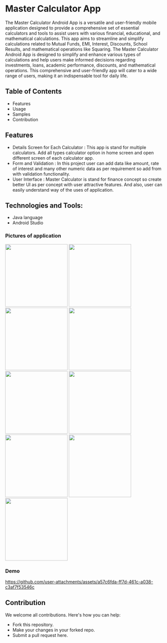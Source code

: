# Master Calculator App

The Master Calculator Android App is a versatile and user-friendly mobile application designed to provide
a comprehensive set of essential calculators and tools to assist users with various financial, educational, and
mathematical calculations. This app aims to streamline and simplify calculations related to Mutual Funds,
EMI, Interest, Discounts, School Results, and mathematical operations like Squaring.
The Master Calculator Android App is designed to simplify and enhance various types of calculations and
help users make informed decisions regarding investments, loans, academic performance, discounts, and
mathematical operations. This comprehensive and user-friendly app will cater to a wide range of users,
making it an indispensable tool for daily life.

## Table of Contents
- Features
- Usage
- Samples
- Contribution

## Features
- Details Screen for Each Calculator :
  This app is stand for multiple calculators. Add all types
 calculator option in home screen and open different screen of each calculator app.
- Form and Validation :
  In this project user can add data like amount, rate of interest and many
  other numeric data as per requirement so add from with validation functionality.
- User Interface :
  Master Calculator is stand for finance concept so create better UI as per concept with user attractive features. And also, user can easily understand way of the uses of application.

## Technologies and Tools:
- Java language
- Android Studio

### Pictures of application 

<img src = "https://github.com/user-attachments/assets/d1b9b490-8be2-47ec-8d65-10aa7bdc19a8" width=200/>
<img src = "https://github.com/user-attachments/assets/47a3852b-6d60-4daf-807b-217b573ef5ab" width=200/>
<img src = "https://github.com/user-attachments/assets/fae62805-09d9-46e7-bdde-d42fcb5c0588" width=200/>
<img src = "https://github.com/user-attachments/assets/9491a25f-7ea1-49db-88d5-e55b9263fa4c" width=200/>
<img src = "https://github.com/user-attachments/assets/f5421ad6-0fb0-4068-9563-25da356ea61c" width=200/>
<img src = "https://github.com/user-attachments/assets/bfab5eeb-51e1-43d5-83f8-ee6aba6d3c55" width=200/>
<img src = "https://github.com/user-attachments/assets/0b9f6975-c7dd-442e-a2d9-0288db4b9158" width=200/>
<img src = "https://github.com/user-attachments/assets/40f10d1f-b3eb-4994-89e8-0cb1768ec190" width=200/>
<img src = "https://github.com/user-attachments/assets/1027c200-2fec-45e8-8c3e-110f24d9e70c" width=200/>

### Demo

https://github.com/user-attachments/assets/a57c6fda-ff7d-461c-a038-c3af7f53546c

## Contribution
We welcome all contributions. Here's how you can help:

- Fork this repository.
- Make your changes in your forked repo.
- Submit a pull request here.

